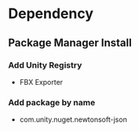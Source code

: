 # Dependency
## Package Manager Install

### Add Unity Registry
 - FBX Exporter

### Add package by name
 - com.unity.nuget.newtonsoft-json 